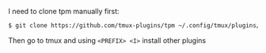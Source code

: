 I need to clone tpm manually first:

```bash
$ git clone https://github.com/tmux-plugins/tpm ~/.config/tmux/plugins/tpm
```

Then go to tmux and using `<PREFIX> <I>` install other plugins
